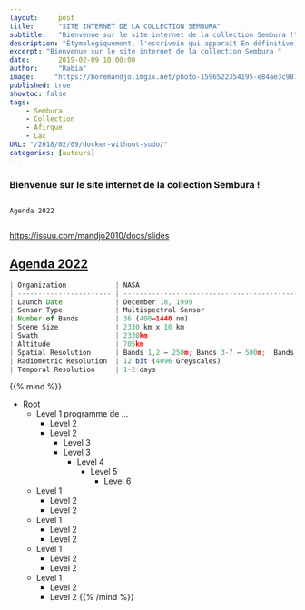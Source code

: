 ```yaml
---
layout:     post
title:      "SITE INTERNET DE LA COLLECTION SEMBURA"
subtitle:   "Bienvenue sur le site internet de la collection Sembura !"
description: "Étymologiquement, l'escrivein qui apparaît En définitive, quels que soient les choix esthétiques de chaque auteur de ce recueil, le démon de la haine y est toujours nommé, seul moyen de l’exorciser. Muzirankoni, l’imbattable du Rwandais Augustin Gasake se termine par cette jolie invite, sans doute rituelle : « Je remets le conte là où je l’ai détaché, qui veut le perpétuer le prend. Et s’il est un endroit du monde où cela mérite d’être inlassablement rappelé… "
excerpt: "Bienvenue sur le site internet de la collection Sembura "
date:       2019-02-09 10:00:00
author:     "Rabia"
image:     "https://boremandjo.imgix.net/photo-1596522354195-e84ae3c98731.jpg"
published: true
showtoc: false 
tags:
    - Sembura
    - Collection
    - Afirque
    - Lac
URL: "/2018/02/09/docker-without-sudo/"
categories: [auteurs]
---
```


### Bienvenue sur le site internet de la collection Sembura !

## [](https://docs.google.com/presentation/d/1_v3OOcbuAwu-Mce-H2j_8wj2Ab_qo12M/edit#slide=id.p12)

```{r echo=FALSE}
Agenda 2022


```

https://issuu.com/mandjo2010/docs/slides

## [Agenda 2022](https://issuu.com/mandjo2010/docs/slides)

```javascript
| Organization            | NASA
| ----------------------- | -----------------------------------------------------------|
| Launch Date             | December 18, 1999                                          |
| Sensor Type             | Multispectral Sensor                                       | 
| Number of Bands         | 36 (400–1440 nm)                                           |
| Scene Size              | 2330 km x 10 km                                            |
| Swath                   | 2330km                                                     |
| Altitude                | 705km                                                      |
| Spatial Resolution      | Bands 1,2 – 250m; Bands 3-7 – 500m;  Bands 8-26 – 1000m    |
| Radiometric Resolution  | 12 bit (4096 Greyscales)                                   |
| Temporal Resolution     | 1-2 days                                                   |
```


{{% mind %}}
- Root
    - Level 1 programme de ...
        - Level 2
        - Level 2
            - Level 3
            - Level 3
                - Level 4
                    - Level 5
                        - Level 6
    - Level 1
        - Level 2
        - Level 2
     - Level 1
        - Level 2
        - Level 2
     - Level 1
        - Level 2
        - Level 2
     - Level 1
        - Level 2
        - Level 2
{{% /mind %}}